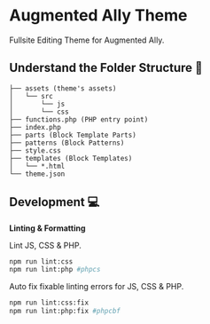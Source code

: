 # Augmented Ally Theme
Fullsite Editing Theme for Augmented Ally.

## Understand the Folder Structure :open_file_folder:
```
├── assets (theme's assets)
│   └── src
│       └── js
│       └── css
├── functions.php (PHP entry point)
├── index.php
├── parts (Block Template Parts)
├── patterns (Block Patterns)
├── style.css
├── templates (Block Templates)
│   └── *.html
└── theme.json
```

## Development :computer:


**Linting & Formatting**

Lint JS, CSS & PHP.
```bash
npm run lint:css
npm run lint:php #phpcs
```

Auto fix fixable linting errors for JS, CSS & PHP.

```bash
npm run lint:css:fix
npm run lint:php:fix #phpcbf
```
